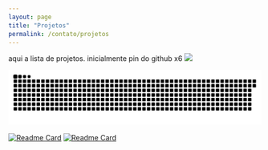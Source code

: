 ```yaml
---
layout: page
title: "Projetos"
permalink: /contato/projetos
---
```

aqui a lista de projetos. inicialmente pin do github x6
 <img height="180em" src="https://github-readme-stats.vercel.app/api/top-langs/?username=andrer54&layout=compact&langs_count=7&theme=dark"/>
 
 ![Snake animation](https://github.com/andrer54/andrer54/blob/output/github-contribution-grid-snake.svg)
 
 
 [![Readme Card](https://github-readme-stats.vercel.app/api/pin/?username=anuraghazra&repo=github-readme-stats)](https://github.com/anuraghazra/github-readme-stats)
[![Readme Card](https://github-readme-stats.vercel.app/api/pin/?username=andrer54&repo=lista_de_computadores)](https://github.com/andrer54/lista_de_computadores)

